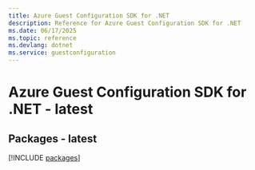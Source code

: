```yaml
---
title: Azure Guest Configuration SDK for .NET
description: Reference for Azure Guest Configuration SDK for .NET
ms.date: 06/17/2025
ms.topic: reference
ms.devlang: dotnet
ms.service: guestconfiguration
---
```

# Azure Guest Configuration SDK for .NET - latest
## Packages - latest
[!INCLUDE [packages](guest-configuration-index.md)]
